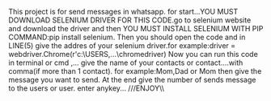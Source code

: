 This project is for send messages in whatsapp.
for start...YOU MUST DOWNLOAD SELENIUM DRIVER FOR THIS CODE.go to selenium website and download the driver and then YOU MUST INSTALL SELENIUM WITH PIP COMMAND:pip install selenium.
Then you should open the code and in LINE(5) give the addres of your selenium driver.for example:driver = webdriver.Chrome(r'c:\USERS\,...\chromedriver)
Now you can run this code in terminal or cmd ,...
give the name of your contacts or contact....with comma(if more than 1 contact).
for example:Mom,Dad or Mom
then give the message you want to send.
At the end give the number of sends message to the users or user.
enter anykey...
///ENJOY\\\

